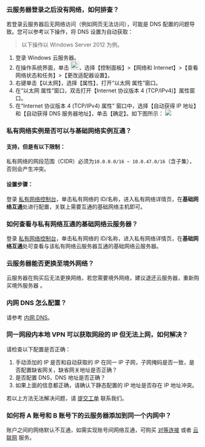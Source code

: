 ### 云服务器登录之后没有网络，如何排查？
若登录云服务器后无网络访问（例如网页无法访问），可能是 DNS 配置的问题导致。您可以参考以下操作，将 DNS 设置为自动获取：
> 以下操作以 Windows Server 2012 为例。
> 
1. 登录 Windows 云服务器。
2. 在操作系统界面，单击 <img src="https://main.qcloudimg.com/raw/87d894e564b7e837d9f478298cf2e292.png" style="margin: 0;width: 22px;">，选择【控制面板】>【网络和 Internet】>【查看网络状态和任务】>【更改适配器设置】。
3. 右键单击【以太网】，选择【属性】，打开“以太网 属性”窗口。
4. 在“以太网 属性”窗口，双击打开【Internet 协议版本 4 (TCP/IPv4)】属性窗口。
5. 在“Internet 协议版本 4 (TCP/IPv4) 属性” 窗口中，选择【自动获得 IP 地址】和【自动获得 DNS 服务器地址】，单击【确定】。如下图所示：
![](https://main.qcloudimg.com/raw/8a597efe05adc2f96d4b40b6cd633ca4.png)

### 私有网络实例是否可以与基础网络实例互通？

#### 支持，但是有以下限制：
私有网络的网段范围（CIDR）必须为`10.0.0.0/16 ~ 10.0.47.0/16`（含子集），否则会产生冲突。

#### 设置步骤：
登录 [私有网络控制台](https://console.cloud.tencent.com/vpc/vpc?rid=1)，单击私有网络的 ID/名称，进入私有网络详情页，在**基础网络互通**处进行配置，关联上需要互通的基础网络主机即可。 

### 如何查看与私有网络互通的基础网络云服务器？
登录 [私有网络控制台](https://console.cloud.tencent.com/vpc/vpc?rid=1)，单击私有网络的 ID/名称，进入私有网络详情页，在**基础网络互通**处可查看与该私有网络云服务器互通的基础网络云服务器。

### 云服务器能否更换至境外网络？
云服务器在购买后无法更换网络，若您需要境外网络，建议退还云服务器，重新购买境外服务器 。

### 内网 DNS 怎么配置？
请参考 [内网 DNS](https://intl.cloud.tencent.com/document/product/213/5225)。

### 同一网段内本地  VPN 可以获取网段的 IP 但无法上网，如何解决？

请检查以下配置是否正确：
1. 手动添加的 IP 是否和自动获取的 IP 在同一 IP 子网，子网掩码是否一致，是否配置缺省网关，缺省网关地址是否正确？
2. 是否配置 DNS，DNS 地址是否正确？
3. 如果上面的信息都正确，请确认下静态配置的 IP 地址是否存在 IP 地址冲突。
  
若以上方法无法解决问题，请 [提交工单](https://console.cloud.tencent.com/workorder/category) 联系我们。

### 如何将 A 账号和 B 账号下的云服务器添加到同一个内网中？

账户之间的网络默认不互通，如需实现账号间网络互通，可购买 [对等连接](https://intl.cloud.tencent.com/document/product/553/35190) 或者 [云联网](https://intl.cloud.tencent.com/document/product/1003/31987) 服务。
